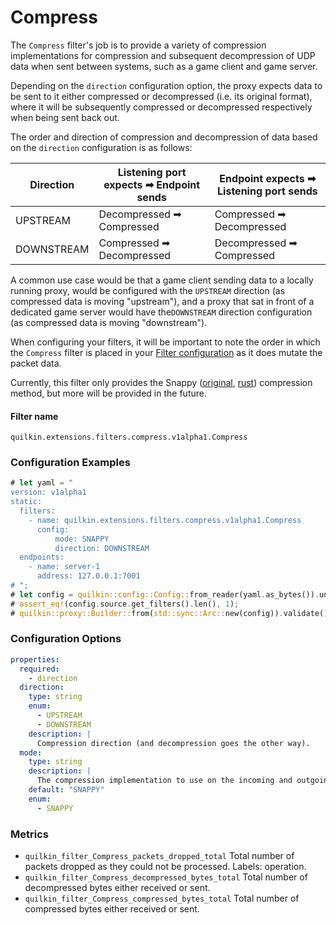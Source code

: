 # Compress

The `Compress` filter's job is to provide a variety of compression implementations for compression 
and subsequent decompression of UDP data when sent between systems, such as a game client and game server.

Depending on the `direction` configuration option, the proxy expects data to be sent to it either compressed or 
decompressed (i.e. its original format), where it will be subsequently compressed or decompressed respectively when 
being sent back out. 

The order and direction of compression and decompression of data based on the `direction` configuration is as follows:

| Direction   | Listening port expects ➡ Endpoint sends | Endpoint expects ➡ Listening port sends | 
| ----------- | ----------------------------------- | ------------------------------------ |
| UPSTREAM    | Decompressed ➡ Compressed           | Compressed ➡ Decompressed            |
| DOWNSTREAM  | Compressed ➡ Decompressed           | Decompressed ➡ Compressed            |

A common use case would be that a game client sending data to a locally running proxy, would be configured with the 
`UPSTREAM` direction (as compressed data is moving "upstream"), and a proxy that sat in front of a dedicated game 
server would have the`DOWNSTREAM` direction configuration (as compressed data is moving "downstream").

When configuring your filters, it will be important to note the order in which the `Compress` filter is placed in 
your [Filter configuration](filters.md) as it does mutate the packet data.

Currently, this filter only provides the Snappy ([original](https://github.com/google/snappy),
[rust](https://github.com/BurntSushi/rust-snappy)) compression method, but more will be
provided in the future.

#### Filter name
```text
quilkin.extensions.filters.compress.v1alpha1.Compress
```

### Configuration Examples
```rust
# let yaml = "
version: v1alpha1
static:
  filters:
    - name: quilkin.extensions.filters.compress.v1alpha1.Compress
      config:
          mode: SNAPPY
          direction: DOWNSTREAM
  endpoints:
    - name: server-1
      address: 127.0.0.1:7001
# ";
# let config = quilkin::config::Config::from_reader(yaml.as_bytes()).unwrap();
# assert_eq!(config.source.get_filters().len(), 1);
# quilkin::proxy::Builder::from(std::sync::Arc::new(config)).validate().unwrap();
```

### Configuration Options

```yaml
properties:
  required:
    - direction
  direction:
    type: string
    enum:
      - UPSTREAM
      - DOWNSTREAM
    description: |
      Compression direction (and decompression goes the other way).
  mode:
    type: string
    description: |
      The compression implementation to use on the incoming and outgoing packets.
    default: "SNAPPY"
    enum: 
      - SNAPPY
```

### Metrics
* `quilkin_filter_Compress_packets_dropped_total`
  Total number of packets dropped as they could not be processed. Labels: operation.
* `quilkin_filter_Compress_decompressed_bytes_total`
  Total number of decompressed bytes either received or sent.
* `quilkin_filter_Compress_compressed_bytes_total`
  Total number of compressed bytes either received or sent.
